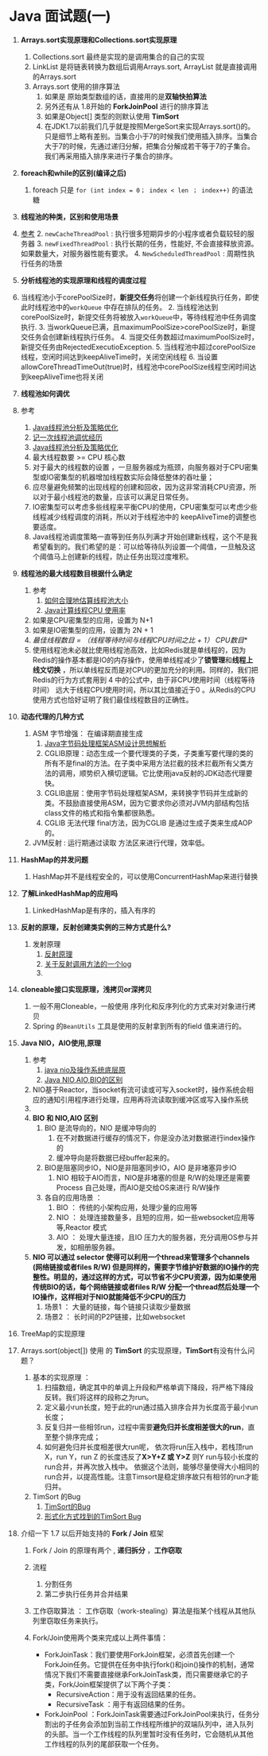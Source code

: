 # Java 面试题(一)

1. **Arrays.sort实现原理和Collections.sort实现原理** 

   1. Collections.sort 最终是实现的是调用集合的自己的实现
   2. LinkList 是将链表转换为数组后调用Arrays.sort, ArrayList 就是直接调用的Arrays.sort
   3. Arrays.sort 使用的排序算法
      1. 如果是 原始类型数组的话，直接用的是**双轴快拍算法**
      2. 另外还有从 1.8开始的 **ForkJoinPool** 进行的排序算法
      3. 如果是Object[] 类型的则默认使用 **TimSort**
      4. 在JDK1.7以前我们几乎就是按照MergeSort来实现Arrays.sort()的。只是细节上略有差别。当集合小于7的时候我们使用插入排序。当集合大于7的时候，先通过递归分解，把集合分解成若干等于7的子集合。我们再采用插入排序来进行子集合的排序。

2. **foreach和while的区别(编译之后)** 

   1. foreach 只是 `for (int index = 0； index < len ； index++)` 的语法糖

3. **线程池的种类，区别和使用场景** 
1. [参考](https://www.cnblogs.com/sachen/p/7401959.html)
   2. `newCacheThreadPool` : 执行很多短期异步的小程序或者负载较轻的服务器
   3. `newFixedThreadPool` : 执行长期的任务，性能好, 不会直接释放资源。如果数量大，对服务器性能有要求。
   4. `NewScheduledThreadPool` : 周期性执行任务的场景
   
4. **分析线程池的实现原理和线程的调度过程** 
1. 当线程池小于corePoolSize时，**新提交任务**将创建一个新线程执行任务，即使此时线程池中的`workQueue` 中存在排队的任务。
   2. 当线程池达到corePoolSize时，新提交任务将被放入`workQueue`中，等待线程池中任务调度执行.
   3. 当workQueue已满，且maximumPoolSize>corePoolSize时，新提交任务会创建新线程执行任务。
   4. 当提交任务数超过maximumPoolSize时，新提交任务由RejectedExecutioException.
   5. 当线程池中超过corePoolSize线程，空闲时间达到keepAliveTime时，关闭空闲线程
   6. 当设置allowCoreThreadTimeOut(true)时，线程池中corePoolSize线程空闲时间达到keepAliveTime也将关闭
   
5. **线程池如何调优** 
1. 参考
      1. [Java线程池分析及策略优化](https://www.jianshu.com/p/896b8e18501b)
      2. [记一次线程池调优经历](https://www.cnblogs.com/superfj/p/8313469.html)
      3. [Java线程池分析及策略优化](https://www.jianshu.com/p/896b8e18501b) 
   2. 最大线程数要 >=  CPU 核心数
   3. 对于最大的线程数的设置 ，一旦服务器成为瓶颈，向服务器对于CPU密集型或IO密集型的机器增加线程数实际会降低整体的吞吐量；
   4. 应尽量避免频繁的出现线程的创建和回收，因为这非常消耗CPU资源，所以对于最小线程池的数量，应该可以满足日常任务。
   5. IO密集型可以考虑多些线程来平衡CPU的使用，CPU密集型可以考虑少些线程减少线程调度的消耗，所以对于线程池中的 keepAliveTime的调整也要适度。
   6. Java线程池调度策略一直等到任务队列满才开始创建新线程，这个不是我希望看到的。我们希望的是：可以给等待队列设置一个阈值，一旦触及这个阈值马上创建新的线程，防止任务出现过度堆积。
   
6. **线程池的最大线程数目根据什么确定**

   1. 参考 
      1. [如何合理地估算线程池大小](http://ifeve.com/how-to-calculate-threadpool-size) 
      2. [Java计算线程CPU 使用率](https://my.oschina.net/xpbob/blog/624719) 
   2. 如果是CPU密集型的应用，设置为 N+1 
   3. 如果是IO密集型的应用，设置为 2N + 1
   4. **最佳线程数目 = （线程等待时间与线程CPU时间之比 + 1）* CPU数目** 
   5. 使用线程池未必就比使用线程池高效，比如Redis就是单线程的，因为Redis的操作基本都是IO的内存操作，使用单线程减少了**锁管理**和**线程上线文切换**  ，所以单线程反而是对CPU的更加充分的利用。同样的，我们把Redis的行为方式套用到 4 中的公式中，由于非CPU使用时间（线程等待时间） 远大于线程CPU使用时间，所以其比值接近于0 。从Redis的CPU使用方式也恰好证明了我们最佳线程数目的正确性。

7. **动态代理的几种方式** 

   1. ASM 字节增强： 在编译期直接生成
      1. [Java字节码处理框架ASM设计思想解析](https://www.jianshu.com/p/26e99d39b3fb) 
      2. CGLIB原理：动态生成一个要代理类的子类，子类重写要代理的类的所有不是final的方法。在子类中采用方法拦截的技术拦截所有父类方法的调用，顺势织入横切逻辑。它比使用java反射的JDK动态代理要快。
      3. CGLIB底层：使用字节码处理框架ASM，来转换字节码并生成新的类。不鼓励直接使用ASM，因为它要求你必须对JVM内部结构包括class文件的格式和指令集都很熟悉。
      4. CGLIB 无法代理 final方法，因为CGLIB 是通过生成子类来生成AOP的。
   2. JVM反射 : 运行期通过读取 方法区来进行代理，效率低。

8. **HashMap的并发问题**

   1. HashMap并不是线程安全的，可以使用ConcurrentHashMap来进行替换

9. **了解LinkedHashMap的应用吗** 

   1. LinkedHashMap是有序的，插入有序的

10. **反射的原理，反射创建类实例的三种方式是什么?** 

    1. 发射原理
       1. [反射原理](http://www.fanyilun.me/2015/10/29/Java%E5%8F%8D%E5%B0%84%E5%8E%9F%E7%90%86/)
       2. [关于反射调用方法的一个log](https://rednaxelafx.iteye.com/blog/548536)
       3. 

11. **cloneable接口实现原理，浅拷贝or深拷贝** 

    1. 一般不用Cloneable，一般使用 序列化和反序列化的方式来对对象进行拷贝
    2. Spring 的`BeanUtils` 工具是使用的反射拿到所有的field 值来进行的。

12. **Java NIO，AIO使用,原理**  

    1. 参考 
       1. [java nio及操作系统底层原](https://blog.csdn.net/u014507083/article/details/73784898)
       2. [Java  NIO,AIO,BIO的区别](https://blog.csdn.net/skiof007/article/details/52873421)  
    2. NIO基于Reactor，当socket有流可读或可写入socket时，操作系统会相应的通知引用程序进行处理，应用再将流读取到缓冲区或写入操作系统
    3. 
    4. **BIO 和 NIO,AIO 区别** 
       1. BIO 是流导向的，NIO 是缓冲导向的
          1. 在不对数据进行缓存的情况下，你是没办法对数据进行index操作的
          2. 缓冲导向是将数据已经buffer起来的。
       2. BIO是阻塞同步IO，NIO是非阻塞同步IO，AIO 是非堵塞异步IO
          1. NIO 相较于AIO而言，NIO是非堵塞的但是 R/W的处理还是需要Process 自己处理，而AIO是交给OS来进行 R/W操作
       3. 各自的应用场景 ：
          1. BIO ： 传统的小架构应用，处理少量的应用等
          2. NIO ： 处理连接数量多，且短的应用，如一些websocket应用等等,Reactor 模式
          3. AIO ： 处理大量连接，且IO 压力大的服务器，充分调用OS参与并发，如相册服务器。
    5. **NIO 可以通过 selector 使得可以利用一个thread来管理多个channels (网络链接或者files R/W) 但是同样的，需要字节维护好数据的IO操作的完整性。明显的，通过这样的方式，可以节省不少CPU资源，因为如果使用传统BIO的话，每个网络链接或者files R/W 分配一个thread然后处理一个IO操作，这样相对于NIO就能降低不少CPU的压力** 
       1. 场景1 ： 大量的链接，每个链接只读取少量数据
       2. 场景2 ： 长时间的P2P链接，比如websocket

13. TreeMap的实现原理

14. Arrays.sort(object[]) 使用 的 **TimSort** 的实现原理，**TimSort**有没有什么问题？

    1. 基本的实现原理 ：
       1. 扫描数组，确定其中的单调上升段和严格单调下降段，将严格下降段反转。我们将这样的段称之为run。
       2. 定义最小run长度，短于此的run通过插入排序合并为长度高于最小run长度；
       3. 反复归并一些相邻run，过程中需要**避免归并长度相差很大的run**，直至整个排序完成；
       4. 如何避免归并长度相差很大run呢， 依次将run压入栈中，若栈顶run X，run Y，run Z 的长度违反了**X>Y+Z 或 Y>Z** 则Y run与较小长度的run合并，并再次放入栈中。 依据这个法则，能够尽量使得大小相同的run合并，以提高性能。注意Timsort是稳定排序故只有相邻的run才能归并。
    2. TimSort 的Bug
       1. [TimSort的Bug](http://www.envisage-project.eu/proving-android-java-and-python-sorting-algorithm-is-broken-and-how-to-fix-it)
       2. [形式化方式找到的TimSort Bug](https://bindog.github.io/blog/2015/03/30/use-formal-method-to-find-the-bug-in-timsort-and-lunar-rover)

15. 介绍一下 1.7 以后开始支持的 **Fork / Join** 框架

    1. Fork / Join 的原理有两个 , **递归拆分** ，**工作窃取** 

    2. 流程

       1. 分割任务
       2. 第二步执行任务并合并结果

    3. 工作窃取算法 ： 工作窃取（work-stealing）算法是指某个线程从其他队列里窃取任务来执行。

    4. Fork/Join使用两个类来完成以上两件事情：

       - ForkJoinTask：我们要使用ForkJoin框架，必须首先创建一个ForkJoin任务。它提供在任务中执行fork()和join()操作的机制，通常情况下我们不需要直接继承ForkJoinTask类，而只需要继承它的子类，Fork/Join框架提供了以下两个子类：
         - RecursiveAction：用于没有返回结果的任务。
         - RecursiveTask ：用于有返回结果的任务。
       - ForkJoinPool ：ForkJoinTask需要通过ForkJoinPool来执行，任务分割出的子任务会添加到当前工作线程所维护的双端队列中，进入队列的头部。当一个工作线程的队列里暂时没有任务时，它会随机从其他工作线程的队列的尾部获取一个任务。
